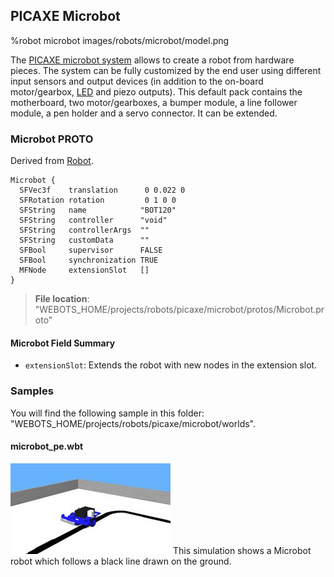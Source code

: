 ## PICAXE Microbot

%robot microbot images/robots/microbot/model.png

The [PICAXE microbot system](http://www.picaxe.com/Hardware/Robot-Kits/PICAXE-20X2-Microbot/) allows to create a robot from hardware pieces.
The system can be fully customized by the end user using different input sensors and output devices (in addition to the on-board motor/gearbox, [LED](../reference/led.md) and piezo outputs).
This default pack contains the motherboard, two motor/gearboxes, a bumper module, a line follower module, a pen holder and a servo connector.
It can be extended.

### Microbot PROTO

Derived from [Robot](../reference/robot.md).

```
Microbot {
  SFVec3f    translation      0 0.022 0
  SFRotation rotation         0 1 0 0
  SFString   name            "BOT120"
  SFString   controller      "void"
  SFString   controllerArgs  ""
  SFString   customData      ""
  SFBool     supervisor      FALSE
  SFBool     synchronization TRUE
  MFNode     extensionSlot   []
}
```

> **File location**: "WEBOTS\_HOME/projects/robots/picaxe/microbot/protos/Microbot.proto"

#### Microbot Field Summary

- `extensionSlot`: Extends the robot with new nodes in the extension slot.

### Samples

You will find the following sample in this folder: "WEBOTS\_HOME/projects/robots/picaxe/microbot/worlds".

#### microbot\_pe.wbt

![microbot_pe.wbt.png](images/robots/microbot/microbot_pe.wbt_thumbnail.jpg) This simulation shows a Microbot robot which follows a black line drawn on the ground.
